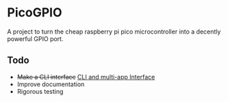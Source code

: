 # PicoGPIO

A project to turn the cheap raspberry pi pico microcontroller into a 
decently powerful GPIO port.

## Todo

- ~~Make a CLI interface~~ [CLI and multi-app Interface](https://github.com/tudbut/picogpiod)
- Improve documentation
- Rigorous testing
